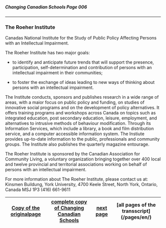 ##### Changing Canadian Schools Page 006
***
### The Roeher Institute
Canadas National Institute for the Study of Public Policy
Affecting Persons with an Intellectual Impairment.

The Roeher Institute has two major goals:

* to identify and anticipate future trends that will support the
presence, participation, self-determination and contribution of
persons with an intellectual impairment in their communities;

* to foster the exchange of ideas leading to new ways of thinking 
about persons with an intellectual impairment.

The Institute conducts, sponsors and publishes research in a wide
range of areas, with a maior focus on public policy and funding, on
studies of innovative social programs and on the development of
policy alternatives. It offers training programs and workshops
across Canada on topics such as integrated education, post secondary
education, leisure, employment, and alternatives to intrusive
methods of behaviour modification. Through its Information Services,
which include a library, a book and film distribution service, and
a computer accessible information system. The Instiute provides
up-to-date information to the public, professionals and community groups.
The Institute also publishes the quarterly magazine entourage.

The Roeher Institute is sponsored by the Canadian Association for
Community Living, a voluntary organization bringing together over
400 local and twelve provincial and territorial associations working
on behalf of persons with an intellectual impairment.

For more information about The Roeher Institute, please contact us at:
Kinsmen Buildung, York University, 4700 Keele Street,
North York, Ontario, Canada MSJ 1P3 (416) 661-9611


[Copy of the originalpage](/copies-from-original/CCS006.png)|[complete copy of Changing Canadian Schools](/copies-from-original/BestCopy_Changing_Canadian_Schools_Perspectives_on_Disability_and_Inclusion.pdf)|[next page](Changing_Canadian_Schools-007)|[all pages of the transscript] (/pages/en/)
---|---|---|---


